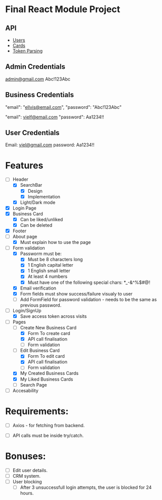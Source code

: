 # Final React Module Project

## API 
- [Users](https://documenter.getpostman.com/view/25008645/2s9YXcd5BL)
- [Cards](https://documenter.getpostman.com/view/25008645/2s9YXcd5BE)
- [Token Parsing](https://www.npmjs.com/package/jwt-decode)


## Admin Credentials
admin@gmail.com
Abc!123Abc

## Business Credentials
"email": "ellvis@email.com",
"password": "Abc!123Abc"

"email": vielf@email.com
"password": Aa1234!!

## User Credentials
Email: viel@gmail.com
password: Aa1234!!

# Features
- [ ] Header
    - [X] SearchBar
        - [X] Design
        - [X] Implementation
    - [X] Light/Dark mode
- [X] Login Page
- [X] Business Card
    - [X] Can be liked/unliked
    - [X] Can be deleted
- [X] Footer
- [ ] About page
    - [X] Must explain how to use the page
- [ ] Form validation
    - [X] Passworm must be:
        - [X] Must be 8 characters long
        - [X] 1 English capital letter 
        - [X] 1 English small letter
        - [X] At least 4 numbers
        - [X] Must have one of the following special chars: *_-&^%$#@!
    - [X] Email verification
    - [X] Form fields must show success/failure visualy to user
    - [ ] Add FormField for password validation - needs to be the same as previous password.
- [ ] Login/SignUp
    - [X] Save access token across visits
- [ ] Pages
    - [ ] Create New Business Card
        - [X] Form To create card
        - [X] API call finalisation
        - [ ] Form validation
    - [ ] Edit Business Card
        - [X] Form To edit card
        - [X] API call finalisation
        - [ ] Form validation
    - [X] My Created Business Cards 
    - [X] My Liked Business Cards 
    - [ ] Search Page
- [ ] Accesability 

# Requirements:
- [ ] Axios - for fetching from backend.
- [ ] API calls must be inside try/catch.


# Bonuses:
- [ ] Edit user details.
- [ ] CRM system.
- [ ] User blocking
    - [ ] After 3 unsuccessfull login attempts, the user is blocked for 24 hours. 
